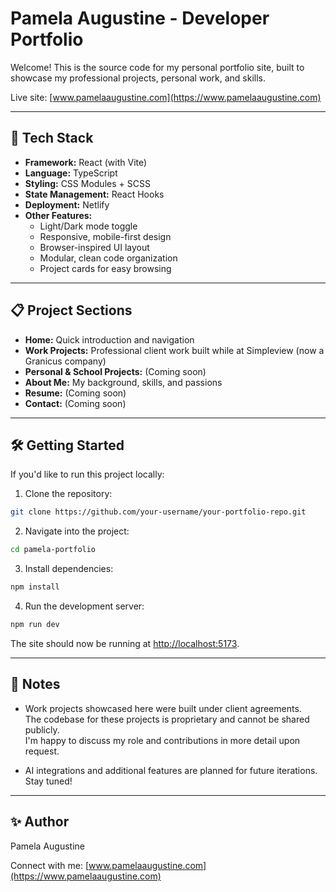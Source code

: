 # Pamela Augustine - Developer Portfolio

Welcome! This is the source code for my personal portfolio site, built to showcase my professional projects, personal work, and skills.

Live site: [www.pamelaaugustine.com](https://www.pamelaaugustine.com)

---

## 🚀 Tech Stack

- **Framework:** React (with Vite)
- **Language:** TypeScript
- **Styling:** CSS Modules + SCSS
- **State Management:** React Hooks
- **Deployment:** Netlify
- **Other Features:**
  - Light/Dark mode toggle
  - Responsive, mobile-first design
  - Browser-inspired UI layout
  - Modular, clean code organization
  - Project cards for easy browsing

---

## 📋 Project Sections

- **Home:** Quick introduction and navigation
- **Work Projects:** Professional client work built while at Simpleview (now a Granicus company)
- **Personal & School Projects:** (Coming soon)
- **About Me:** My background, skills, and passions
- **Resume:** (Coming soon)
- **Contact:** (Coming soon)

---

## 🛠 Getting Started

If you'd like to run this project locally:

1. Clone the repository:

```bash
git clone https://github.com/your-username/your-portfolio-repo.git
```

2. Navigate into the project:

```bash
cd pamela-portfolio
```

3. Install dependencies:

```bash
npm install
```

4. Run the development server:

```bash
npm run dev
```

The site should now be running at [http://localhost:5173](http://localhost:5173).

---

## 📢 Notes

- Work projects showcased here were built under client agreements.  
  The codebase for these projects is proprietary and cannot be shared publicly.  
  I'm happy to discuss my role and contributions in more detail upon request.

- AI integrations and additional features are planned for future iterations. Stay tuned!

---

## ✨ Author

Pamela Augustine  

Connect with me: [www.pamelaaugustine.com](https://www.pamelaaugustine.com)
